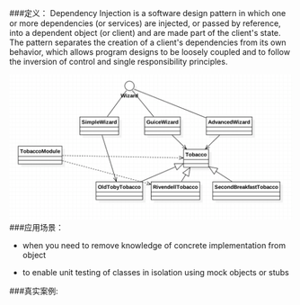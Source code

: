###定义：
Dependency Injection is a software design pattern in which one or more dependencies (or services) are injected, 
or passed by reference, into a dependent object (or client) and are made part of the client's state. 
The pattern separates the creation of a client's dependencies from its own behavior, which allows program designs to be loosely 
coupled and to follow the inversion of control and single responsibility principles.

![](./uml.png)
###应用场景：
* when you need to remove knowledge of concrete implementation from object

* to enable unit testing of classes in isolation using mock objects or stubs


###真实案例: